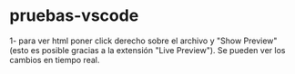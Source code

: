 # pruebas-vscode

1- para ver html poner click derecho sobre el archivo y "Show Preview" (esto es posible gracias a la extensión "Live Preview"). Se pueden ver los cambios en tiempo real.